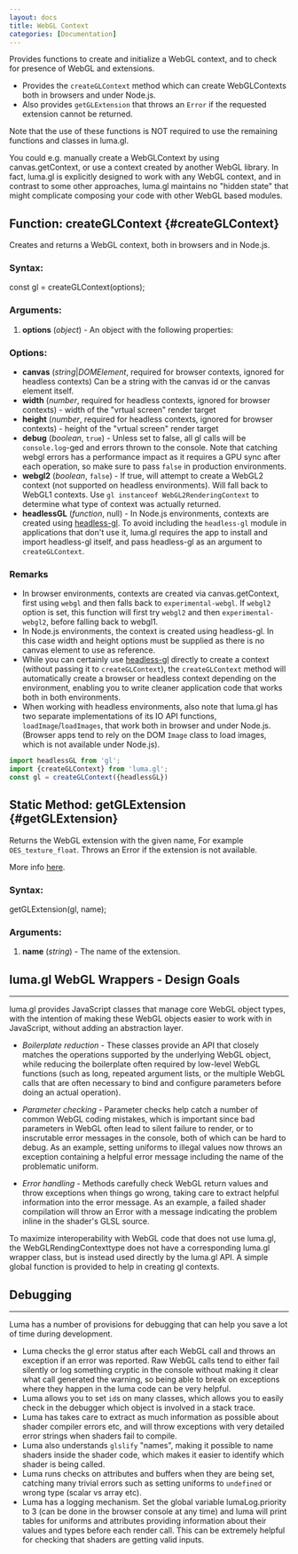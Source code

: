 ```yaml
---
layout: docs
title: WebGL Context
categories: [Documentation]
---
```


Provides functions to create and initialize a WebGL context, and
to check for presence of WebGL and extensions.

* Provides the `createGLContext` method which can create WebGLContexts
  both in browsers and under Node.js.
* Also provides `getGLExtension` that throws an `Error` if
  the requested extension cannot be returned.

Note that the use of these functions is NOT required to use the remaining
functions and classes in luma.gl.

You could e.g. manually create a WebGLContext by using canvas.getContext,
or use a context created by another WebGL library.
In fact, luma.gl is explicitly designed to work with any WebGL context, and
in contrast to some other approaches, luma.gl maintains no "hidden state"
that might complicate composing your code with other WebGL based modules.


Function: createGLContext {#createGLContext}
------------------------------------------------

Creates and returns a WebGL context, both in browsers and in Node.js.

### Syntax:

  const gl = createGLContext(options);

### Arguments:

1. **options** (*object*) - An object with the following properties:

### Options:

* **canvas** (*string*|*DOMElement*,
  required for browser contexts, ignored for headless contexts)
  Can be a string with the canvas id or the canvas element itself.
* **width** (*number*,
  required for headless contexts, ignored for browser contexts) -
  width of the "vrtual screen" render target
* **height** (*number*,
  required for headless contexts, ignored for browser contexts) -
  height of the "vrtual screen" render target
* **debug** (*boolean*, `true`) - Unless set to false,
  all gl calls will be `console.log`-ged and errors thrown to the console.
  Note that catching webgl errors has a performance impact as it requires
  a GPU sync after each operation, so make sure to pass `false` in production
  environments.
* **webgl2** (*boolean*, `false`) - If true, will attempt to create a
  WebGL2 context (not supported on headless environments). Will fall back
  to WebGL1 contexts. Use `gl instanceof WebGL2RenderingContext` to determine
  what type of context was actually returned.
* **headlessGL** (*function*, null) -
  In Node.js environments, contexts are created using
  [headless-gl](https://www.npmjs.com/package/gl).
  To avoid including the `headless-gl` module in applications that don't
  use it, luma.gl requires the app to
  install and import headless-gl itself, and pass headless-gl as an
  argument to `createGLContext`.


### Remarks

* In browser environments, contexts are created via canvas.getContext,
  first using `webgl` and then falls back to `experimental-webgl`. If
  `webgl2` option is set, this function will first try `webgl2` and then
  `experimental-webgl2`, before falling back to webgl1.
* In Node.js environments, the context is created using headless-gl.
  In this case width and height options must be supplied as there is
  no canvas element to use as reference.
* While you can certainly use
  [headless-gl](https://www.npmjs.com/package/gl) directly to
  create a context (without passing it to `createGLContext`),
  the `createGLContext` method will automatically create a browser or
  headless context depending on the environment, enabling you to write
  cleaner application code that works both in both environments.
* When working with headless environments, also note that luma.gl has two
  separate implementations of its IO API functions, `loadImage`/`loadImages`,
  that work both in browser and under Node.js. (Browser apps tend to rely on
  the DOM `Image` class to load images, which is not available under Node.js).

```js
import headlessGL from 'gl';
import {createGLContext} from 'luma.gl';
const gl = createGLContext({headlessGL})
```


Static Method: getGLExtension {#getGLExtension}
-----------------------------------------------------------

Returns the WebGL extension with the given name,
For example `OES_texture_float`.
Throws an Error if the extension is not available.

More info [here](http://www.khronos.org/registry/webgl/extensions/).

### Syntax:

  getGLExtension(gl, name);


### Arguments:

1. **name** (*string*) - The name of the extension.


## luma.gl WebGL Wrappers - Design Goals
---------------------------------

luma.gl provides JavaScript classes that manage core WebGL object types,
with the intention of making these WebGL objects easier to work with in
JavaScript, without adding an abstraction layer.

* *Boilerplate reduction* - These classes provide an API that closely matches
  the operations supported by the underlying WebGL object, while reducing
  the boilerplate often required by low-level WebGL functions (such as long,
  repeated argument lists, or the multiple WebGL calls that are often
  necessary to bind and configure parameters before doing an actual operation).

* *Parameter checking* - Parameter checks help catch a number of common
  WebGL coding mistakes, which is important since bad parameters in WebGL
  often lead to silent failure to render, or to inscrutable error messages
  in the console, both of which can be hard to debug. As an example,
  setting uniforms to illegal values now throws an exception containing a
  helpful error message including the name of the problematic uniform.

* *Error handling* - Methods carefully check WebGL return values and
  throw exceptions when things go wrong, taking care to extract helpful
  information into the error message.
  As an example, a failed shader compilation will throw an Error with a
  message indicating the problem inline in the shader's GLSL source.

To maximize interoperability with WebGL code that does not use luma.gl, the
WebGLRendingContexttype does not have a corresponding luma.gl wrapper class,
but is instead used directly by the luma.gl API.
A simple global function is provided to help in creating gl contexts.


## Debugging
---------------------------------

Luma has a number of provisions for debugging that can help you save a lot
of time during development.

* Luma checks the gl error status after each WebGL call and throws an
  exception if an error was reported. Raw WebGL calls tend to either fail
  silently or log something cryptic in the console without making it clear
  what call generated the warning, so being able to break
  on exceptions where they happen in the luma code can be very helpful.
* Luma allows you to set `id`s on many classes, which allows you to easily
  check in the debugger which object is involved in a stack trace.
* Luma has takes care to extract as much information as possible about
  shader compiler errors etc, and will throw exceptions with very detailed
  error strings when shaders fail to compile.
* Luma also understands `glslify` "names", making it possible to name shaders
  inside the shader code, which makes it easier to identify which shader
  is being called.
* Luma runs checks on attributes and buffers when they are being set,
  catching many trivial errors such as setting uniforms to `undefined`
  or wrong type (scalar vs array etc).
* Luma has a logging mechanism. Set the global variable lumaLog.priority to 3
  (can be done in the browser console at any time) and luma will print
  tables for uniforms and attributes providing information
  about their values and types before each render call. This can be extremely
  helpful for checking that shaders are getting valid inputs.

